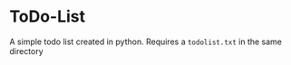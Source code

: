 # ToDo-List
A simple todo list created in python. Requires a ```todolist.txt``` in the same directory
